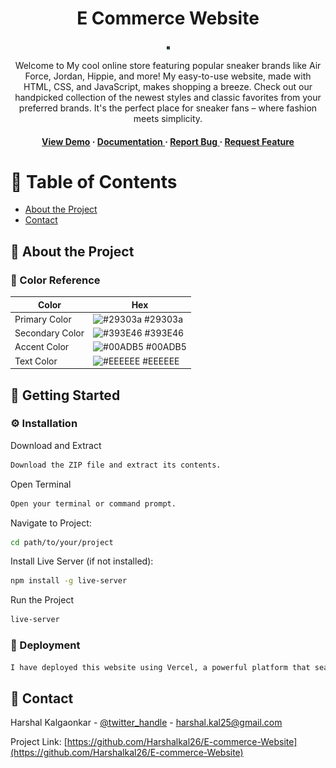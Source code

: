 <div align='center'>


<h1>E Commerce Website</h1>
<img src="https://github.com/Harshalkal26/E-commerce-Website/blob/master/img/img1.png" alt="logo" width=5 height=5 />

<p>Welcome to My cool online store featuring popular sneaker brands like Air Force, Jordan, Hippie, and more! My easy-to-use website, made with HTML, CSS, and JavaScript, makes shopping a breeze. Check out our handpicked collection of the newest styles and classic favorites from your preferred brands. It's the perfect place for sneaker fans – where fashion meets simplicity.</p>

<h4> <a href=https://e-commerce-website-sable.vercel.app/>View Demo</a> <span> · </span> <a href="https://github.com/Harshalkal26/E Commerce Website/blob/master/README.md"> Documentation </a> <span> · </span> <a href="https://github.com/Harshalkal26/E Commerce Website/issues"> Report Bug </a> <span> · </span> <a href="https://github.com/Harshalkal26/E Commerce Website/issues"> Request Feature </a> </h4>


</div>

# :notebook_with_decorative_cover: Table of Contents

- [About the Project](#star2-about-the-project)
- [Contact](#handshake-contact)


## :star2: About the Project

### :art: Color Reference
| Color | Hex |
| --------------- | ---------------------------------------------------------------- |
| Primary Color | ![#29303a](https://via.placeholder.com/10/29303a?text=+) #29303a |
| Secondary Color | ![#393E46](https://via.placeholder.com/10/393E46?text=+) #393E46 |
| Accent Color | ![#00ADB5](https://via.placeholder.com/10/00ADB5?text=+) #00ADB5 |
| Text Color | ![#EEEEEE](https://via.placeholder.com/10/EEEEEE?text=+) #EEEEEE |

## :toolbox: Getting Started

### :gear: Installation

Download and Extract
```bash
Download the ZIP file and extract its contents.
```
Open Terminal
```bash
Open your terminal or command prompt.
```
Navigate to Project:
```bash
cd path/to/your/project
```
Install Live Server (if not installed):
```bash
npm install -g live-server
```
Run the Project
```bash
live-server
```


### :triangular_flag_on_post: Deployment


```bash
I have deployed this website using Vercel, a powerful platform that seamlessly integrates with our development workflow. The deployment process involves a straight forward setup, allowing me to showcase my e-commerce platform to the world effortlessly.
```


## :handshake: Contact

Harshal Kalgaonkar - [@twitter_handle](https://www.linkedin.com/in/harshal-kalgaonkar-2410a11a9/) - harshal.kal25@gmail.com

Project Link: [https://github.com/Harshalkal26/E-commerce-Website](https://github.com/Harshalkal26/E-commerce-Website)

